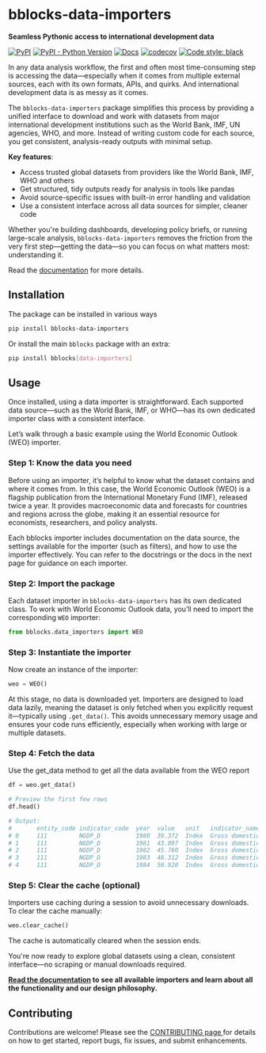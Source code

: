 # bblocks-data-importers

__Seamless Pythonic access to international development data__

[![PyPI](https://img.shields.io/pypi/v/bblocks_data_importers.svg)](https://pypi.org/project/bblocks_data_importers/)
[![PyPI - Python Version](https://img.shields.io/pypi/pyversions/bblocks_data_importers.svg)](https://pypi.org/project/bblocks_data_importers/)
[![Docs](https://img.shields.io/badge/docs-bblocks-blue)](https://docs.one.org/tools/bblocks/data-importers/)
[![codecov](https://codecov.io/gh/ONEcampaign/bblocks_data_importers/branch/main/graph/badge.svg?token=YN8S1719NH)](https://codecov.io/gh/ONEcampaign/bblocks_data_importers)
[![Code style: black](https://img.shields.io/badge/code%20style-black-000000.svg)](https://github.com/psf/black)


In any data analysis workflow, the first and often most time-consuming step
is accessing the data—especially when it comes from multiple external sources, 
each with its own formats, APIs, and quirks. And international development data is
as messy as it comes.

The `bblocks-data-importers` package simplifies this process by providing a unified 
interface to download and work with datasets from major international development 
institutions such as the World Bank, IMF, UN agencies, WHO, and more. Instead of writing 
custom code for each source, you get consistent, analysis-ready outputs with minimal setup.

__Key features__:

- Access trusted global datasets from providers like the World Bank, IMF, WHO and others
- Get structured, tidy outputs ready for analysis in tools like pandas
- Avoid source-specific issues with built-in error handling and validation
- Use a consistent interface across all data sources for simpler, cleaner code

Whether you're building dashboards, developing policy briefs, or running large-scale analysis, 
`bblocks-data-importers` removes the friction from the very first step—getting the data—so 
you can focus on what matters most: understanding it.

Read the [documentation](https://docs.one.org/tools/bblocks/data-importers/) for more details. 

## Installation

The package can be installed in various ways

```bash
pip install bblocks-data-importers
```

Or install the main `bblocks` package with an extra:

```bash
pip install bblocks[data-importers]
```



## Usage

Once installed, using a data importer is straightforward. Each supported 
data source—such as the World Bank, IMF, or WHO—has its own dedicated importer 
class with a consistent interface.

Let’s walk through a basic example using the World Economic Outlook (WEO) importer.

### Step 1: Know the data you need

Before using an importer, it’s helpful to know what the dataset contains 
and where it comes from. In this case, the World Economic Outlook (WEO) is a 
flagship publication from the International Monetary Fund (IMF), released twice 
a year. It provides macroeconomic data and forecasts for countries and regions across
the globe, making it an essential resource for economists, researchers, and policy analysts.

Each bblocks importer includes documentation on the data source, the settings available 
for the importer (such as filters), and how to use the importer effectively. You can refer 
to the docstrings or the docs in the next page for guidance on each importer.

### Step 2: Import the package

Each dataset importer in `bblocks-data-importers` has its own dedicated class. 
To work with World Economic Outlook data, you’ll need to import the corresponding `WEO` importer:

```python
from bblocks.data_importers import WEO
```


### Step 3: Instantiate the importer

Now create an instance of the importer:

```python
weo = WEO()
```

At this stage, no data is downloaded yet. Importers are designed to load data lazily, meaning 
the dataset is only fetched when you explicitly request it—typically using `.get_data()`. 
This avoids unnecessary memory usage and ensures your code runs efficiently, especially when
working with large or multiple datasets.

### Step 4: Fetch the data

Use the get_data method to get all the data available from the WEO report

```python
df = weo.get_data()

# Preview the first few rows
df.head()

# Output:
#       entity_code indicator_code  year  value   unit   indicator_name                    entity_name    ...
# 0     111         NGDP_D          1980  39.372  Index  Gross domestic product, deflator  United States  ...
# 1     111         NGDP_D          1981  43.097  Index  Gross domestic product, deflator  United States  ...
# 2     111         NGDP_D          1982  45.760  Index  Gross domestic product, deflator  United States  ...
# 3     111         NGDP_D          1983  48.312  Index  Gross domestic product, deflator  United States  ...
# 4     111         NGDP_D          1984  50.920  Index  Gross domestic product, deflator  United States  ...
```

### Step 5: Clear the cache (optional)

Importers use caching during a session to avoid unnecessary downloads. 
To clear the cache manually:

```python
weo.clear_cache()
```

The cache is automatically cleared when the session ends.



You're now ready to explore global datasets using a clean, consistent 
interface—no scraping or manual downloads required. 

__[Read the documentation](https://docs.one.org/tools/bblocks/data-importers/)
to see all available importers and learn about all the functionality and our
design philosophy.__




## Contributing

Contributions are welcome! Please see the 
[CONTRIBUTING page ](https://github.com/ONEcampaign/bblocks_data_importers/blob/main/CONTRIBUTING.md)
for details on how to get started, report bugs, fix issues, and submit enhancements.